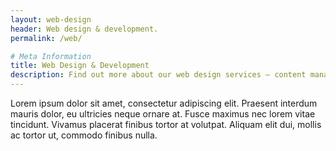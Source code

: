 ```yaml
---
layout: web-design
header: Web design & development.
permalink: /web/

# Meta Information
title: Web Design & Development
description: Find out more about our web design services – content management systems, ecommerce websites, social media marketing, email marketing, hosting and more.
---
```


Lorem ipsum dolor sit amet, consectetur adipiscing elit. Praesent interdum mauris dolor, eu ultricies neque ornare at. Fusce maximus nec lorem vitae tincidunt. Vivamus placerat finibus tortor at volutpat. Aliquam elit dui, mollis ac tortor ut, commodo finibus nulla.
